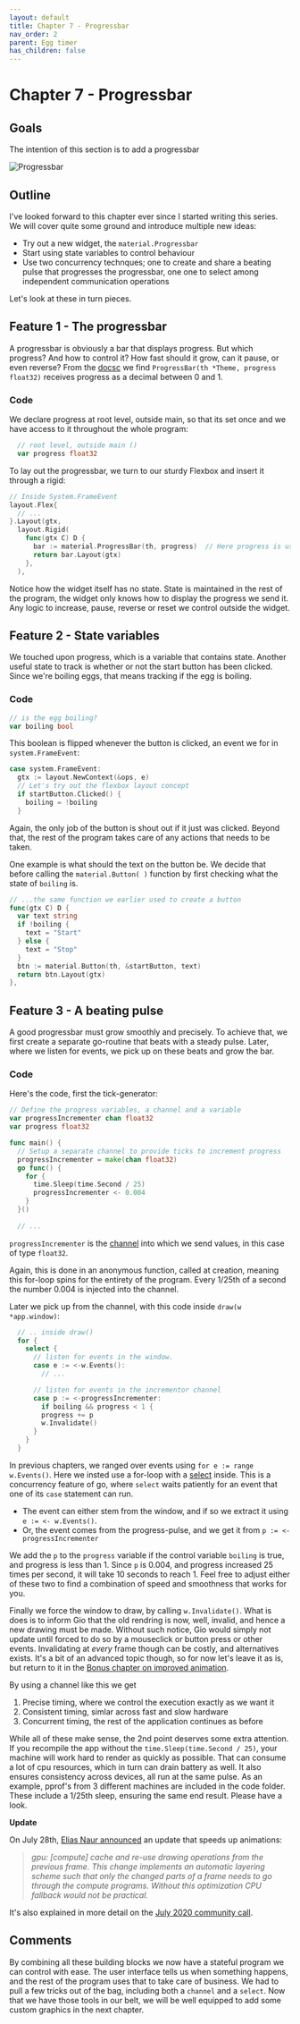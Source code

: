 ```yaml
---
layout: default
title: Chapter 7 - Progressbar 
nav_order: 2
parent: Egg timer
has_children: false
---
```


# Chapter 7 - Progressbar

## Goals
The intention of this section is to add a progressbar

![Progressbar](07_progressbar.gif)

## Outline

I've looked forward to this chapter ever since I started writing this series. We will cover quite some ground and introduce multiple new ideas:
 - Try out a new widget, the ```material.Progressbar```
 - Start using state variables to control behaviour
 - Use two concurrency technques; one to create and share a beating pulse that progresses the progressbar, one one to select among independent communication operations

Let's look at these in turn pieces.

## Feature 1 - The progressbar

A progressbar is obviously a bar that displays progress. But which progress? And how to control it? How fast should it grow, can it pause, or even reverse? From the [docsc](https://pkg.go.dev/gioui.org/widget/material?utm_source=gopls#ProgressBar) we find ```ProgressBar(th *Theme, progress float32)``` receives progress as a decimal between 0 and 1.

### Code

We declare progress at root level, outside main, so that its set once and we have access to it throughout the whole program:

```go
  // root level, outside main ()
  var progress float32
```

To lay out the progressbar, we turn to our sturdy Flexbox and insert it through a rigid:
```go
// Inside System.FrameEvent
layout.Flex{
  // ...
}.Layout(gtx,
  layout.Rigid(
    func(gtx C) D {
      bar := material.ProgressBar(th, progress)  // Here progress is used
      return bar.Layout(gtx)
    },
  ),

```

Notice how the widget itself has no state. State is maintained in the rest of the program, the widget only knows how to display the progress we send it. Any logic to increase, pause, reverse or reset we control outside the widget.

## Feature 2 - State variables

We touched upon progress, which is a variable that contains state. Another useful state to track is whether or not the start button has been clicked. Since we're boiling eggs, that means tracking if the egg is boiling.

### Code

```go
// is the egg boiling?
var boiling bool
```

This boolean is flipped whenever the button is clicked, an event we for in ```system.FrameEvent```:

```go
case system.FrameEvent:
  gtx := layout.NewContext(&ops, e)
  // Let's try out the flexbox layout concept
  if startButton.Clicked() {
    boiling = !boiling
  }
```

Again, the only job of the button is shout out if it just was clicked. Beyond that, the rest of the program takes care of any actions that needs to be taken. 

One example is what should the text on the button be. We decide that before calling the ```material.Button( )``` function by first checking what the state of ```boiling``` is.

```go
// ...the same function we earlier used to create a button
func(gtx C) D {
  var text string
  if !boiling {
    text = "Start"
  } else {
    text = "Stop"
  }
  btn := material.Button(th, &startButton, text)
  return btn.Layout(gtx)
},
```

## Feature 3 - A beating pulse

A good progressbar must grow smoothly and precisely. To achieve that, we first create a separate go-routine that beats with a steady pulse. Later, where we listen for events, we pick up on these beats and grow the bar.

### Code

Here's the code, first the tick-generator:

```go
// Define the progress variables, a channel and a variable
var progressIncrementer chan float32
var progress float32

func main() {
  // Setup a separate channel to provide ticks to increment progress
  progressIncrementer = make(chan float32)
  go func() {
    for {
      time.Sleep(time.Second / 25)
      progressIncrementer <- 0.004
    }
  }()
  
  // ... 
```

```progressIncrementer``` is the [channel](https://tour.golang.org/concurrency/2) into which we send values, in this case of type ```float32```. 

Again, this is done in an anonymous function, called at creation, meaning this for-loop spins for the entirety of the program. Every 1/25th of a second the number 0.004 is injected into the channel. 

Later we pick up from the channel, with this code inside ```draw(w *app.window)```:

```go
  // .. inside draw()
  for {
    select {
      // listen for events in the window.
      case e := <-w.Events():
        // ...    

      // listen for events in the incrementor channel
      case p := <-progressIncrementer:
        if boiling && progress < 1 {
        progress += p
        w.Invalidate()
      }
    }
  }

```

In previous chapters, we ranged over events using ```for e := range w.Events()```. Here we insted use a for-loop with a [select](https://tour.golang.org/concurrency/5) inside. This is a concurrency feature of go, where ```select``` waits patiently for an event that one of its ```case``` statement can run. 
 - The event can either stem from the window, and if so we extract it using ```e := <- w.Events()```. 
 - Or, the event comes from the progress-pulse, and we get it from ```p := <- progressIncrementer ```

We add the ```p``` to the ```progress``` variable if the control variable ```boiling``` is true, and progress is less than 1. Since ```p``` is 0.004, and progress increased 25 times per second, it will take 10 seconds to reach 1. Feel free to adjust either of these two to find a combination of speed and smoothness that works for you.

Finally we force the window to draw, by calling ```w.Invalidate()```. What is does is to inform Gio that the old rendring is now, well, invalid, and hence a new drawing must be made. Without such notice, Gio would simply not update until forced to do so by a mouseclick or button press or other events. Invalidating at *every* frame though can be costly, and alternatives exists. It's a bit of an advanced topic though, so for now let's leave it as is, but return to it in the [Bonus chapter on improved animation](11_improved_animation.md).

By using a channel like this we get
1. Precise timing, where we control the execution exactly as we want it
1. Consistent timing, simlar across fast and slow hardware
1. Concurrent timing, the rest of the application continues as before

While all of these make sense, the 2nd point deserves some extra attention. If you recompile the app without the ```time.Sleep(time.Second / 25)```, your machine will work hard to render as quickly as possible. That can consume a lot of cpu resources, which in turn can drain battery as well. It also ensures consistency across devices, all run at the same pulse. As an example, pprof's from 3 different machines are included in the code folder. These include a 1/25th sleep, ensuring the same end result. Please have a look.

**Update**

On July 28th, [Elias Naur announced](https://lists.sr.ht/~eliasnaur/gio/%3CCD3XWVXUTCG0.23LAQED4PF674%40themachine%3E) an update that speeds up animations:
> *gpu: [compute] cache and re-use drawing operations from the previous frame. This change implements an automatic layering scheme such that only the changed parts of a frame needs to go through the compute programs. Without this optimization CPU fallback would not be practical.* 

It's also explained in more detail on the [July 2020 community call](https://www.youtube.com/watch?v=HC4Cg78l-9U).


## Comments

By combining all these building blocks we now have a stateful program we can control with ease. The user interface tells us when something happens, and the rest of the program uses that to take care of business. We had to pull a few tricks out of the bag, including both a ```channel``` and a ```select```. Now that we have those tools in our belt, we will be well equipped to add some custom graphics in the next chapter.
